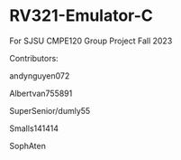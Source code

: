# RV321-Emulator-C
For SJSU CMPE120 Group Project Fall 2023

Contributors:

andynguyen072

Albertvan755891

SuperSenior/dumly55

Smalls141414

SophAten
